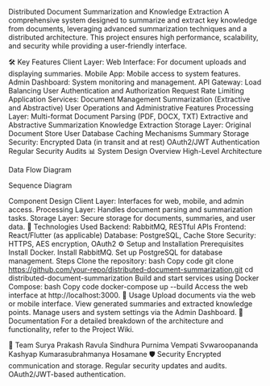 Distributed Document Summarization and Knowledge Extraction
A comprehensive system designed to summarize and extract key knowledge from documents, leveraging advanced summarization techniques and a distributed architecture. This project ensures high performance, scalability, and security while providing a user-friendly interface.

🛠️ Key Features
Client Layer:
Web Interface: For document uploads and displaying summaries.
Mobile App: Mobile access to system features.
Admin Dashboard: System monitoring and management.
API Gateway:
Load Balancing
User Authentication and Authorization
Request Rate Limiting
Application Services:
Document Management
Summarization (Extractive and Abstractive)
User Operations and Administrative Features
Processing Layer:
Multi-format Document Parsing (PDF, DOCX, TXT)
Extractive and Abstractive Summarization
Knowledge Extraction
Storage Layer:
Original Document Store
User Database
Caching Mechanisms
Summary Storage
Security:
Encrypted Data (in transit and at rest)
OAuth2/JWT Authentication
Regular Security Audits
📊 System Design Overview
High-Level Architecture

Data Flow Diagram

Sequence Diagram

Component Design
Client Layer: Interfaces for web, mobile, and admin access.
Processing Layer: Handles document parsing and summarization tasks.
Storage Layer: Secure storage for documents, summaries, and user data.
🚀 Technologies Used
Backend: RabbitMQ, RESTful APIs
Frontend: React/Flutter (as applicable)
Database: PostgreSQL, Cache Store
Security: HTTPS, AES encryption, OAuth2
⚙️ Setup and Installation
Prerequisites
Install Docker.
Install RabbitMQ.
Set up PostgreSQL for database management.
Steps
Clone the repository:
bash
Copy code
git clone https://github.com/your-repo/distributed-document-summarization.git
cd distributed-document-summarization
Build and start services using Docker Compose:
bash
Copy code
docker-compose up --build
Access the web interface at http://localhost:3000.
🧪 Usage
Upload documents via the web or mobile interface.
View generated summaries and extracted knowledge points.
Manage users and system settings via the Admin Dashboard.
📖 Documentation
For a detailed breakdown of the architecture and functionality, refer to the Project Wiki.

👥 Team
Surya Prakash Ravula
Sindhura Purnima Vempati
Svwaroopananda Kashyap
Kumarasubrahmanya Hosamane
🛡️ Security
Encrypted communication and storage.
Regular security updates and audits.
OAuth2/JWT-based authentication.

